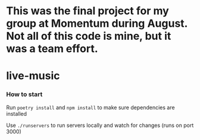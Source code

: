 # This was the final project for my group at Momentum during August.  Not all of this code is mine, but it was a team effort.

# live-music

### How to start

Run `poetry install` and `npm install` to make sure dependencies are installed

Use `./runservers` to run servers locally and watch for changes (runs on port 3000)
